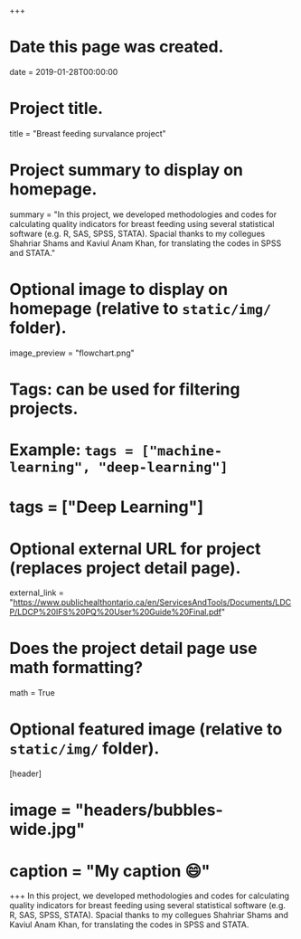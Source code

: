 +++
# Date this page was created.
date = 2019-01-28T00:00:00

# Project title.
title = "Breast feeding survalance project"

# Project summary to display on homepage.
summary = "In this project, we developed methodologies and codes for calculating quality indicators for breast feeding using several statistical
software (e.g.  R, SAS, SPSS, STATA). Spacial thanks to my collegues Shahriar Shams and Kaviul Anam Khan, for translating the codes in SPSS and STATA."

# Optional image to display on homepage (relative to `static/img/` folder).
image_preview = "flowchart.png"

# Tags: can be used for filtering projects.
# Example: `tags = ["machine-learning", "deep-learning"]`
# tags = ["Deep Learning"]

# Optional external URL for project (replaces project detail page).
external_link = "https://www.publichealthontario.ca/en/ServicesAndTools/Documents/LDCP/LDCP%20IFS%20PQ%20User%20Guide%20Final.pdf"

# Does the project detail page use math formatting?
math = True

# Optional featured image (relative to `static/img/` folder).
[header]
# image = "headers/bubbles-wide.jpg"
# caption = "My caption :smile:"
+++
In this project, we developed methodologies and codes for calculating quality indicators for breast feeding using several statistical
software (e.g.  R, SAS, SPSS, STATA). Spacial thanks to my collegues Shahriar Shams and Kaviul Anam Khan, for translating the codes in SPSS and STATA.
